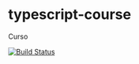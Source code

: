 # typescript-course
Curso

[![Build Status](https://travis-ci.org/Ferrir/typescript-course.svg?branch=master)](https://travis-ci.org/Ferrir/typescript-course)